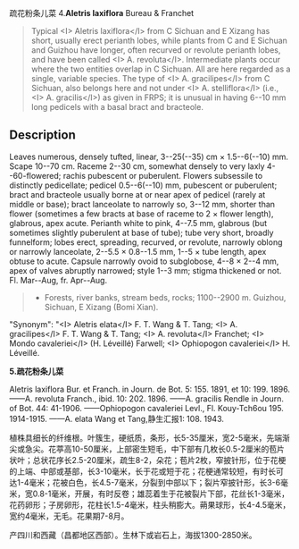 疏花粉条儿菜
4.**Aletris laxiflora** Bureau & Franchet

> Typical &lt;I&gt; Aletris laxiflora&lt;/I&gt; from C Sichuan and E Xizang has short, usually erect perianth lobes, while plants from C and E Sichuan and Guizhou have longer, often recurved or revolute perianth lobes, and have been called &lt;I&gt; A. revoluta&lt;/I&gt;. Intermediate plants occur where the two entities overlap in C Sichuan. All are here regarded as a single, variable species. The type of &lt;I&gt; A. gracilipes&lt;/I&gt; from C Sichuan, also belongs here and not under &lt;I&gt; A. stelliflora&lt;/I&gt; (i.e., &lt;I&gt; A. gracilis&lt;/I&gt;) as given in FRPS; it is unusual in having 6--10 mm long pedicels with a basal bract and bracteole.


## Description
Leaves numerous, densely tufted, linear, 3--25(--35) cm × 1.5--6(--10) mm. Scape 10--70 cm. Raceme 2--30 cm, somewhat densely to very laxly 4--60-flowered; rachis pubescent or puberulent. Flowers subsessile to distinctly pedicellate; pedicel 0.5--6(--10) mm, pubescent or puberulent; bract and bracteole usually borne at or near apex of pedicel (rarely at middle or base); bract lanceolate to narrowly so, 3--12 mm, shorter than flower (sometimes a few bracts at base of raceme to 2 × flower length), glabrous, apex acute. Perianth white to pink, 4--7.5 mm, glabrous (but sometimes slightly puberulent at base of tube); tube very short, broadly funnelform; lobes erect, spreading, recurved, or revolute, narrowly oblong or narrowly lanceolate, 2--5.5 × 0.8--1.5 mm, 1--5 × tube length, apex obtuse to acute. Capsule narrowly ovoid to subglobose, 4--8 × 2--4 mm, apex of valves abruptly narrowed; style 1--3 mm; stigma thickened or not. Fl. Mar--Aug, fr. Apr--Aug.


> * Forests, river banks, stream beds, rocks; 1100--2900 m. Guizhou, Sichuan, E Xizang (Bomi Xian).

  "Synonym": "&lt;I&gt; Aletris elata&lt;/I&gt; F. T. Wang &amp; T. Tang; &lt;I&gt; A. gracilipes&lt;/I&gt; F. T. Wang &amp; T. Tang; &lt;I&gt; A. revoluta&lt;/I&gt; Franchet; &lt;I&gt; Mondo cavaleriei&lt;/I&gt; (H. Léveillé) Farwell; &lt;I&gt; Ophiopogon cavaleriei&lt;/I&gt; H. Léveillé.

**5.疏花粉条儿菜**

Aletris laxiflora Bur. et Franch. in Journ. de Bot. 5: 155. 1891, et 10: 199. 1896. ——A. revoluta Franch., ibid. 10: 202. 1896. ——A. gracilis Rendle in Journ. of Bot. 44: 41-1906. ——Ophiopogon cavaleriei Levl., Fl. Kouy-Tch6ou 195. 1914-1915. ——A. elata Wang et Tang,静生汇报1: 108. 1943.

植株具细长的纤维根。叶簇生，硬纸质，条形，长5-35厘米，宽2-5毫米，先端渐尖或急尖。花葶高10-50厘米，上部密生短毛，中下部有几枚长0.5-2厘米的苞片状叶；总状花序长2.5-20厘米，疏生8-2，朵花；苞片2枚，窄披针形，位于花梗的上端、中部或基部，长3-10毫米，长于花或短于花；花梗通常较短，有时长可达1-4毫米；花被白色，长4.5-7毫米，分裂到中部以下；裂片窄披针形，长3-6毫米，宽0.8-1毫米，开展，有时反卷；雄蕊着生于花被裂片下部，花丝长1-3毫米，花药卵形；子房卵形，花柱长1.5-4毫米，柱头稍膨大。蒴果球形，长4-4.5毫米，宽约4毫米，无毛。花果期7-8月。

产四川和西藏（昌都地区西部）。生林下或岩石上，海拔1300-2850米。
